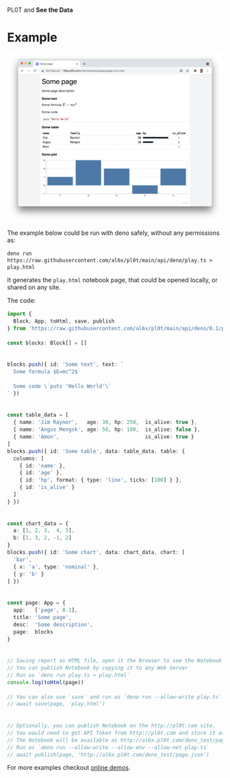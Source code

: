 PL0T and **See the Data**

# Example

![](screenshot.png)

The example below could be run with deno safely, without any permissions as:

    deno run https://raw.githubusercontent.com/al6x/pl0t/main/api/deno/play.ts > play.html

It generates the `play.html` notebook page, that could be opened locally, or shared on any site.

The code:

```TypeScript
import {
  Block, App, toHtml, save, publish
} from 'https://raw.githubusercontent.com/al6x/pl0t/main/api/deno/0.1/pl0t.ts'

const blocks: Block[] = []


blocks.push({ id: 'Some text', text: `
  Some formula $E=mc^2$

  Some code \`puts 'Hello World'\`
` })


const table_data = [
  { name: 'Jim Raynor',   age: 30, hp: 250,  is_alive: true },
  { name: 'Angus Mengsk', age: 50, hp: 100,  is_alive: false },
  { name: 'Amon',                            is_alive: true }
]
blocks.push({ id: 'Some table', data: table_data, table: {
  columns: [
    { id: 'name' },
    { id: 'age' },
    { id: 'hp', format: { type: 'line', ticks: [100] } },
    { id: 'is_alive' }
  ]
} })


const chart_data = {
  a: [1, 2, 3,  4, 5],
  b: [1, 3, 2, -1, 2]
}
blocks.push({ id: 'Some chart', data: chart_data, chart: [
  'bar',
  { x: 'a', type: 'nominal' },
  { y: 'b' }
] })


const page: App = {
  app:   ['page', 0.1],
  title: 'Some page',
  desc:  'Some description',
  page:  blocks
}


// Saving report as HTML file, open it the Browser to see the Notebook
// You can publish Notebook by copying it to any Web Server
// Run as `deno run play.ts > play.html`
console.log(toHtml(page))

// You can also use `save` and run as `deno run --allow-write play.ts`
// await save(page, 'play.html')


// Optionally, you can publish Notebook on the http://pl0t.com site.
// You would need to get API Token from http://pl0t.com and store it as `plot_api_token` env variable
// The Notebook will be available as http://al6x.pl0t.com/deno_test/page.json:view
// Run as `deno run --allow-write --allow-env --allow-net play.ts`
// await publish(page, 'http://al6x.pl0t.com/deno_test/page.json')
```

For more examples checkout [online demos](http://pl0t.com).